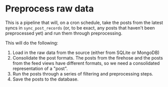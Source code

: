 # Preprocess raw data

This is a pipeline that will, on a cron schedule, take the posts from the latest syncs in `sync_post_records` (or, to be exact, any posts that haven't been preprocessed yet) and run them through preprocessing.

This will do the following:
1. Load in the raw data from the source (either from SQLite or MongoDB)
2. Consolidate the post formats. The posts from the firehose and the posts from the feed views have different formats, so we need a consolidated representation of a "post".
3. Run the posts through a series of filtering and preprocessing steps.
4. Save the posts to the database.

